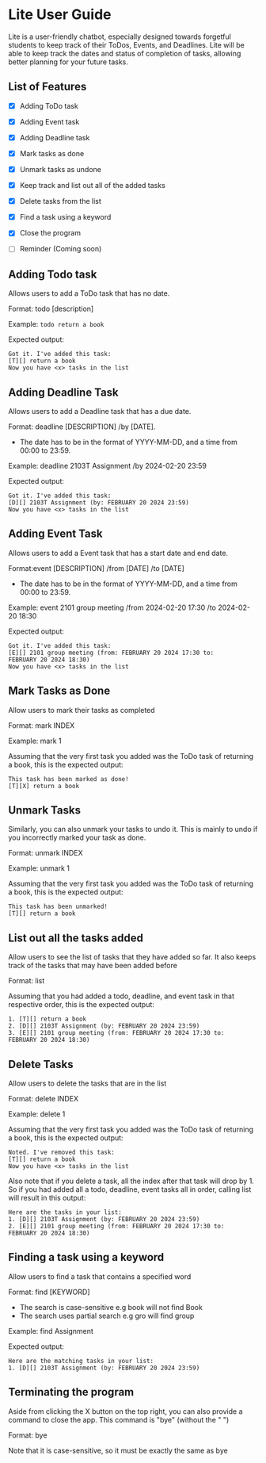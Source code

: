 # Lite User Guide

Lite is a user-friendly chatbot, especially designed towards
forgetful students to keep track of their ToDos, Events, and Deadlines.
Lite will be able to keep track the dates and status of completion of tasks,
allowing better planning for your future tasks.

## List of Features

- [x] Adding ToDo task
- [x] Adding Event task
- [x] Adding Deadline task
- [x] Mark tasks as done
- [x] Unmark tasks as undone
- [x] Keep track and list out all of the added tasks
- [x] Delete tasks from the list
- [x] Find a task using a keyword
- [x] Close the program
- [ ] Reminder (Coming soon)


## Adding Todo task

Allows users to add a ToDo task that has no date.

Format: todo [description]

Example: `todo return a book`

Expected output:

```
Got it. I've added this task:
[T][] return a book
Now you have <x> tasks in the list
```

## Adding Deadline Task

Allows users to add a Deadline task that has a due date.

Format: deadline [DESCRIPTION] /by [DATE].
- The date has to be in the format of YYYY-MM-DD, and a time from 00:00 to 23:59.

Example: deadline 2103T Assignment /by 2024-02-20 23:59


Expected output:

```
Got it. I've added this task:
[D][] 2103T Assignment (by: FEBRUARY 20 2024 23:59)
Now you have <x> tasks in the list
```


## Adding Event Task

Allows users to add a Event task that has a start date and end date.

Format:event [DESCRIPTION] /from [DATE] /to [DATE]
- The date has to be in the format of YYYY-MM-DD, and a time from 00:00 to 23:59.

Example: event 2101 group meeting /from 2024-02-20 17:30 /to 2024-02-20 18:30


Expected output:

```
Got it. I've added this task:
[E][] 2101 group meeting (from: FEBRUARY 20 2024 17:30 to: 
FEBRUARY 20 2024 18:30)
Now you have <x> tasks in the list
```

## Mark Tasks as Done

Allow users to mark their tasks as completed

Format: mark INDEX

Example: mark 1

Assuming that the very first task you added was the ToDo task of returning a book,
this is the expected output:

```
This task has been marked as done!
[T][X] return a book
```

## Unmark Tasks

Similarly, you can also unmark your tasks to undo it. This is mainly to undo
if you incorrectly marked your task as done.

Format: unmark INDEX

Example: unmark 1

Assuming that the very first task you added was the ToDo task of returning a book,
this is the expected output:

```
This task has been unmarked!
[T][] return a book
```
 
## List out all the tasks added

Allow users to see the list of tasks that they have added so far.
It also keeps track of the tasks that may have been added before 

Format: list

Assuming that you had added a todo, deadline, and event task in that respective order,
this is the expected output:

```
1. [T][] return a book
2. [D][] 2103T Assignment (by: FEBRUARY 20 2024 23:59)
3. [E][] 2101 group meeting (from: FEBRUARY 20 2024 17:30 to: 
FEBRUARY 20 2024 18:30)
```


## Delete Tasks

Allow users to delete the tasks that are in the list

Format: delete INDEX

Example: delete 1

Assuming that the very first task you added was the ToDo task of returning a book,
this is the expected output:

```
Noted. I've removed this task:
[T][] return a book
Now you have <x> tasks in the list
```

Also note that if you delete a task, all the index after that task will drop by 1.
So if you had added all a todo, deadline, event tasks all in order, calling list will result in this output:

```
Here are the tasks in your list:
1. [D][] 2103T Assignment (by: FEBRUARY 20 2024 23:59)
2. [E][] 2101 group meeting (from: FEBRUARY 20 2024 17:30 to: 
FEBRUARY 20 2024 18:30)
```

## Finding a task using a keyword
Allow users to find a task that contains a specified word

Format: find [KEYWORD]
- The search is case-sensitive e.g book will not find Book
- The search uses partial search e.g gro will find group


Example: find Assignment

Expected output:
```
Here are the matching tasks in your list:
1. [D][] 2103T Assignment (by: FEBRUARY 20 2024 23:59)
```


## Terminating the program
Aside from clicking the X button on the top right, you can also provide
a command to close the app. This command is "bye" (without the " ")

Format: bye


Note that it is case-sensitive, so it must be exactly the same as bye



